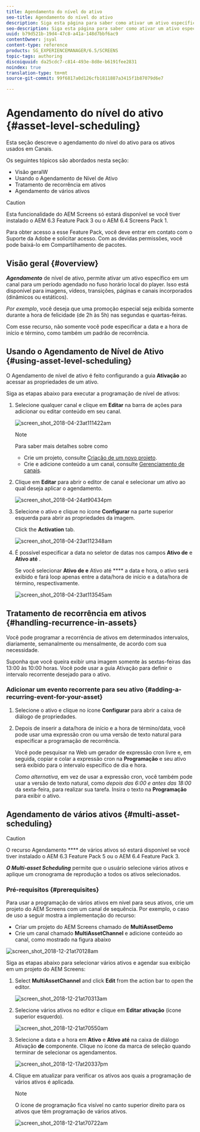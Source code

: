 ```yaml
---
title: Agendamento do nível do ativo
seo-title: Agendamento do nível do ativo
description: Siga esta página para saber como ativar um ativo específico em um canal por um período programado no fuso horário local do player.
seo-description: Siga esta página para saber como ativar um ativo específico em um canal por um período programado no fuso horário local do player.
uuid: b79d521b-19d4-47c8-a41a-148d7bbf6ac9
contentOwner: jsyal
content-type: reference
products: SG_EXPERIENCEMANAGER/6.5/SCREENS
topic-tags: authoring
discoiquuid: da25cdc7-c814-493e-8d8e-b6191fee2831
noindex: true
translation-type: tm+mt
source-git-commit: 99f6817a0d126cfb1811887a3415f1b87079d6e7

---
```



# Agendamento do nível do ativo {#asset-level-scheduling}

Esta seção descreve o agendamento do nível do ativo para os ativos usados em Canais.

Os seguintes tópicos são abordados nesta seção:

* Visão geralW
* Usando o Agendamento de Nível de Ativo
* Tratamento de recorrência em ativos
* Agendamento de vários ativos


>[!CAUTION]
>
>Esta funcionalidade do AEM Screens só estará disponível se você tiver instalado o AEM 6.3 Feature Pack 3 ou o AEM 6.4 Screens Pack 1.
>
>Para obter acesso a esse Feature Pack, você deve entrar em contato com o Suporte da Adobe e solicitar acesso. Com as devidas permissões, você pode baixá-lo em Compartilhamento de pacotes.

## Visão geral {#overview}

***Agendamento*** de nível de ativo, permite ativar um ativo específico em um canal para um período agendado no fuso horário local do player. Isso está disponível para imagens, vídeos, transições, páginas e canais incorporados (dinâmicos ou estáticos).

*Por exemplo*, você deseja que uma promoção especial seja exibida somente durante a hora de felicidade (de 2h às 5h) nas segundas e quartas-feiras.

Com esse recurso, não somente você pode especificar a data e a hora de início e término, como também um padrão de recorrência.

## Usando o Agendamento de Nível de Ativo {#using-asset-level-scheduling}

O Agendamento de nível de ativo é feito configurando a guia **Ativação** ao acessar as propriedades de um ativo.

Siga as etapas abaixo para executar a programação de nível de ativos:

1. Selecione qualquer canal e clique em **Editar** na barra de ações para adicionar ou editar conteúdo em seu canal.

   ![screen_shot_2018-04-23at111422am](assets/screen_shot_2018-04-23at111422am.png)

   >[!NOTE]
   >
   >Para saber mais detalhes sobre como
   >
   >* Crie um projeto, consulte [Criação de um novo projeto](creating-a-screens-project.md).
   >* Crie e adicione conteúdo a um canal, consulte [Gerenciamento de canais](managing-channels.md).


1. Clique em **Editar** para abrir o editor de canal e selecionar um ativo ao qual deseja aplicar o agendamento.

   ![screen_shot_2018-04-24at90434pm](assets/screen_shot_2018-04-24at90434pm.png)

1. Selecione o ativo e clique no ícone **Configurar** na parte superior esquerda para abrir as propriedades da imagem.

   Click the **Activation** tab.

   ![screen_shot_2018-04-23at112348am](assets/screen_shot_2018-04-23at112348am.png)

1. É possível especificar a data no seletor de datas nos campos **Ativo de** e **Ativo até** .

   Se você selecionar **Ativo de e** Ativo até **** a data e hora, o ativo será exibido e fará loop apenas entre a data/hora de início e a data/hora de término, respectivamente.

   ![screen_shot_2018-04-23at113545am](assets/screen_shot_2018-04-23at113545am.png)

## Tratamento de recorrência em ativos {#handling-recurrence-in-assets}

Você pode programar a recorrência de ativos em determinados intervalos, diariamente, semanalmente ou mensalmente, de acordo com sua necessidade.

Suponha que você queira exibir uma imagem somente às sextas-feiras das 13:00 às 10:00 horas. Você pode usar a guia Ativação para definir o intervalo recorrente desejado para o ativo.

### Adicionar um evento recorrente para seu ativo {#adding-a-recurring-event-for-your-asset}

1. Selecione o ativo e clique no ícone **Configurar** para abrir a caixa de diálogo de propriedades.
1. Depois de inserir a data/hora de início e a hora de término/data, você pode usar uma expressão cron ou uma versão de texto natural para especificar a programação de recorrência.

   Você pode pesquisar na Web um gerador de expressão cron livre e, em seguida, copiar e colar a expressão cron na **Programação** e seu ativo será exibido para o intervalo específico de dia e hora.

   *Como alternativa*, em vez de usar a expressão cron, você também pode usar a versão de texto natural, como *depois das 6:00 e antes das 18:00* da sexta-feira, para realizar sua tarefa. Insira o texto na **Programação** para exibir o ativo.

## Agendamento de vários ativos {#multi-asset-scheduling}

>[!CAUTION]
>
>O recurso Agendamento **** de vários ativos só estará disponível se você tiver instalado o AEM 6.3 Feature Pack 5 ou o AEM 6.4 Feature Pack 3.

***O Multi-asset Scheduling*** permite que o usuário selecione vários ativos e aplique um cronograma de reprodução a todos os ativos selecionados.

### Pré-requisitos {#prerequisites}

Para usar a programação de vários ativos em nível para seus ativos, crie um projeto do AEM Screens com um canal de sequência. Por exemplo, o caso de uso a seguir mostra a implementação do recurso:

* Criar um projeto do AEM Screens chamado de **MultiAssetDemo**
* Crie um canal chamado **MultiAssetChannel** e adicione conteúdo ao canal, como mostrado na figura abaixo

![screen_shot_2018-12-21at70128am](assets/screen_shot_2018-12-21at70128am.png)

Siga as etapas abaixo para selecionar vários ativos e agendar sua exibição em um projeto do AEM Screens:

1. Select **MultiAssetChannel** and click **Edit** from the action bar to open the editor.

   ![screen_shot_2018-12-21at70313am](assets/screen_shot_2018-12-21at70313am.png)

1. Selecione vários ativos no editor e clique em **Editar ativação** (ícone superior esquerdo).

   ![screen_shot_2018-12-21at70550am](assets/screen_shot_2018-12-21at70550am.png)

1. Selecione a data e a hora em **Ativo** e **Ativo até** na caixa de diálogo Ativação **de** componente. Clique no ícone da marca de seleção quando terminar de selecionar os agendamentos.

   ![screen_shot_2018-12-17at20337pm](assets/screen_shot_2018-12-17at20337pm.png)

1. Clique em atualizar para verificar os ativos aos quais a programação de vários ativos é aplicada.

   >[!NOTE]
   >
   >O ícone de programação fica visível no canto superior direito para os ativos que têm programação de vários ativos.

   ![screen_shot_2018-12-21at70722am](assets/screen_shot_2018-12-21at70722am.png)

